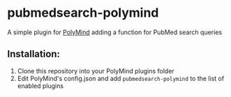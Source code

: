 # pubmedsearch-polymind
A simple plugin for [PolyMind](https://github.com/itsme2417/PolyMind) adding a function for PubMed search queries

## Installation:
1. Clone this repository into your PolyMind plugins folder
2. Edit PolyMind's config.json and add `pubmedsearch-polymind` to the list of enabled plugins
